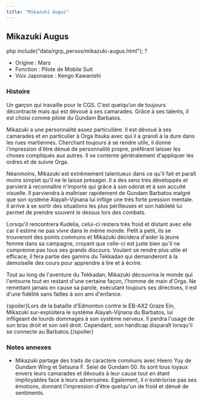 ```yaml
---
title: "Mikazuki Augus"
---
```


Mikazuki Augus
--------------


php include("data/rgrp\_persos/mikazuki-augus.html"); ?


* Origine : Mars
* Fonction : Pilote de Mobile Suit
* Voix Japonaise : Kengo Kawanishi


### Histoire


Un garçon qui travaille pour le CGS. C’est quelqu’un de toujours décontracté mais qui est dévoué à ses camarades. Grâce à ses talents, il est choisi comme pilote du Gundam Barbatos.


Mikazuki a une personnalité assez particulière. Il est dévoué à ses camarades et en particulier à Orga Itsuka avec qui il a grandi à la dure dans les rues martiennes. Cherchant toujours à se rendre utile, il donne l'impression d'être dénué de personnalité propre, préférant laisser les choses compliqués aux autres. Il se contente généralement d'appliquer les ordres et de suivre Orga.


Néanmoins, Mikazuki est extrêmement talentueux dans ce qu'il fait et paraît moins simplet qu'il ne le laisse présager. Il a des sens très développés et parvient à reconnaître n'importe qui grâce à son odorat et à son accuité visuelle. Il parviendra à maîtriser rapidement de Gundam Barbatos malgré que son système Alayah-Vijnana lui inflige une très forte pression mentale. Il arrive à se sortir des situations les plus périlleuses et son habileté lui permet de prendre souvent le dessus lors des combats. 


Lorsqu'il rencontrera Kudelia, celui-ci restera très froid et distant avec elle car il estime ne pas vivre dans le même monde. Petit à petit, ils se trouveront des points communs et Mikazuki décidera d'aider la jeune femme dans sa campagne, croyant que celle-ci est juste bien qu'il ne comprenne pas tous ses grands discours. Voulant se rendre plus utile et efficace, il fera partie des gamins du Tekkadan qui demanderont à la demoiselle des cours pour apprendre à lire et à écrire. 


Tout au long de l'aventure du Tekkadan, Mikazuki découvrira le monde qui l'entourre tout en restant d'une certaine façon, l'homme de main d'Orga. Ne remettant jamais en cause sa parole, exécutant toujours ses directives, il est d'une fidélité sans failles à son ami d'enfance. 


{spoiler}Lors de la bataille d'Edmonton contre le EB-AX2 Graze Ein, Mikazuki sur-exploitera le système Alayah-Vijnana du Barbatos, lui infligeant de lourds dommages à son système nerveux. Il perdra l'usage de son bras droit et son oeil droit. Cependant, son handicap disparaît lorsqu'il se connecte au Barbatos.{/spoiler}


### Notes annexes


* Mikazuki partage des traits de caractère communs avec Heero Yuy de Gundam Wing et Setsuna F. Seiei de Gundam 00. Ils sont tous loyaux envers leurs camarades et dévoués à leur cause tout en étant impitoyables face à leurs adversaires. Egalement, il n'extériorise pas ses émotions, donnant l'impression d'être quelqu'un de froid et dénué de sentiments.


